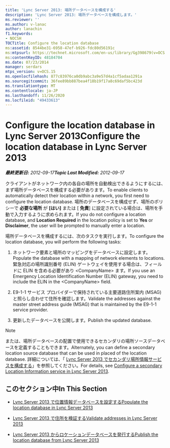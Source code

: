 ```yaml
---
title: 'Lync Server 2013: 場所データベースを構成する'
description: 'Lync Server 2013: 場所データベースを構成します。'
ms.reviewer: ''
ms.author: v-lanac
author: lanachin
f1.keywords:
- NOCSH
TOCTitle: Configure the location database
ms:assetid: 8544be31-6958-47ef-b926-fdc80d56191c
ms:mtpsurl: https://technet.microsoft.com/en-us/library/Gg398679(v=OCS.15)
ms:contentKeyID: 48184704
ms.date: 07/23/2014
manager: serdars
mtps_version: v=OCS.15
ms.openlocfilehash: 877c83976ca0db9abc3a9e57d4a1cf5adaa1291a
ms.sourcegitcommit: 36fee89bb887bea4f18b19f17a8c69daf5bc423d
ms.translationtype: MT
ms.contentlocale: ja-JP
ms.lasthandoff: 11/26/2020
ms.locfileid: "49433613"
---
```

# <a name="configure-the-location-database-in-lync-server-2013"></a><span data-ttu-id="2acbf-103">Configure the location database in Lync Server 2013</span><span class="sxs-lookup"><span data-stu-id="2acbf-103">Configure the location database in Lync Server 2013</span></span>

<div data-xmlns="http://www.w3.org/1999/xhtml">

<div class="topic" data-xmlns="http://www.w3.org/1999/xhtml" data-msxsl="urn:schemas-microsoft-com:xslt" data-cs="https://msdn.microsoft.com/">

<div data-asp="https://msdn2.microsoft.com/asp">



</div>

<div id="mainSection">

<div id="mainBody"><span data-ttu-id="2acbf-104">

<span> </span></span><span class="sxs-lookup"><span data-stu-id="2acbf-104">

<span> </span></span></span>

<span data-ttu-id="2acbf-105">_**最終更新日:** 2012-09-17_</span><span class="sxs-lookup"><span data-stu-id="2acbf-105">_**Topic Last Modified:** 2012-09-17_</span></span>

<span data-ttu-id="2acbf-106">クライアントがネットワーク内の各自の場所を自動検出できるようにするには、まず場所データベースを構成する必要があります。</span><span class="sxs-lookup"><span data-stu-id="2acbf-106">To enable clients to automatically detect their location within a network, you first need to configure the location database.</span></span> <span data-ttu-id="2acbf-107">場所のデータベースを構成せず、場所のポリシーで **必要な場所** が **[はい]** または [ **免責**] に設定されている場合は、場所を手動で入力するように求められます。</span><span class="sxs-lookup"><span data-stu-id="2acbf-107">If you do not configure a location database, and **Location Required** in the location policy is set to **Yes** or **Disclaimer**, the user will be prompted to manually enter a location.</span></span>

<span data-ttu-id="2acbf-108">場所データベースを構成するには、次のタスクを実行します。</span><span class="sxs-lookup"><span data-stu-id="2acbf-108">To configure the location database, you will perform the following tasks:</span></span>

1.  <span data-ttu-id="2acbf-109">ネットワーク要素と場所のマッピングをデータベースに設定します。</span><span class="sxs-lookup"><span data-stu-id="2acbf-109">Populate the database with a mapping of network elements to locations.</span></span> <span data-ttu-id="2acbf-110">緊急対応の場所識別番号 (ELIN) ゲートウェイを使用する場合は、フィールドに ELIN を含める必要があり \<CompanyName\> ます。</span><span class="sxs-lookup"><span data-stu-id="2acbf-110">If you use an Emergency Location Identification Number (ELIN) gateway, you need to include the ELIN in the \<CompanyName\> field.</span></span>

2.  <span data-ttu-id="2acbf-111">E9-1-1 サービス プロバイダーで保持されている主要道路住所案内 (MSAG) と照らし合わせて住所を確認します。</span><span class="sxs-lookup"><span data-stu-id="2acbf-111">Validate the addresses against the master street address guide (MSAG) that is maintained by the E9-1-1 service provider.</span></span>

3.  <span data-ttu-id="2acbf-112">更新したデータベースを公開します。</span><span class="sxs-lookup"><span data-stu-id="2acbf-112">Publish the updated database.</span></span>

<div>


> [!NOTE]  
> <span data-ttu-id="2acbf-113">または、場所データベースの配置で使用できるセカンダリの場所ソースデータベースを定義することもできます。</span><span class="sxs-lookup"><span data-stu-id="2acbf-113">Alternately, you can define a secondary location source database that can be used in placed of the location database.</span></span> <span data-ttu-id="2acbf-114">詳細については、「 <A href="lync-server-2013-configure-a-secondary-location-information-service.md">Lync Server 2013 でセカンダリ場所情報サービスを構成する</A>」を参照してください。</span><span class="sxs-lookup"><span data-stu-id="2acbf-114">For details, see <A href="lync-server-2013-configure-a-secondary-location-information-service.md">Configure a secondary Location Information service in Lync Server 2013</A>.</span></span>



</div>

<div>

## <a name="in-this-section"></a><span data-ttu-id="2acbf-115">このセクション中</span><span class="sxs-lookup"><span data-stu-id="2acbf-115">In This Section</span></span>

  - [<span data-ttu-id="2acbf-116">Lync Server 2013 で位置情報データベースを設定する</span><span class="sxs-lookup"><span data-stu-id="2acbf-116">Populate the location database in Lync Server 2013</span></span>](lync-server-2013-populate-the-location-database.md)

  - [<span data-ttu-id="2acbf-117">Lync Server 2013 で住所を検証する</span><span class="sxs-lookup"><span data-stu-id="2acbf-117">Validate addresses in Lync Server 2013</span></span>](lync-server-2013-validate-addresses.md)

  - [<span data-ttu-id="2acbf-118">Lync Server 2013 からロケーションデータベースを発行する</span><span class="sxs-lookup"><span data-stu-id="2acbf-118">Publish the location database from Lync Server 2013</span></span>](lync-server-2013-publish-the-location-database.md)

<span data-ttu-id="2acbf-119"></div>

</div>

<span> </span>

</div>

</div>

</span><span class="sxs-lookup"><span data-stu-id="2acbf-119"></div>

</div>

<span> </span>

</div>

</div>

</span></span></div>

